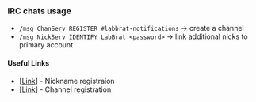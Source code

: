 ### IRC chats usage

* `/msg ChanServ REGISTER #labbrat-notifications` -> create a channel
* `/msg NickServ IDENTIFY LabBrat <password>` -> link additional nicks to primary account

#### Useful Links
* [[Link](https://libera.chat/guides/registration)] - Nickname registraion
* [[Link](https://libera.chat/chanreg/)] - Channel registration

